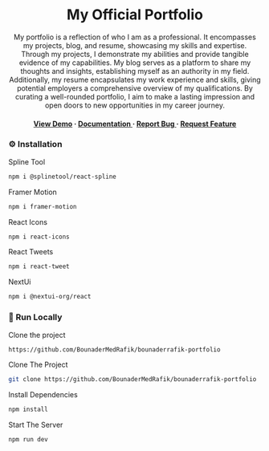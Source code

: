 <div align='center'>

<h1>My Official Portfolio</h1>
<p>My portfolio is a reflection of who I am as a professional. It encompasses my projects, blog, and resume, showcasing my skills and expertise. Through my projects, I demonstrate my abilities and provide tangible evidence of my capabilities. My blog serves as a platform to share my thoughts and insights, establishing myself as an authority in my field. Additionally, my resume encapsulates my work experience and skills, giving potential employers a comprehensive overview of my qualifications. By curating a well-rounded portfolio, I aim to make a lasting impression and open doors to new opportunities in my career journey.</p>

<h4> <a href=https://bounaderrafik-portfolio.vercel.app/>View Demo</a> <span> · </span> <a href="https://github.com/BounaderMedRafik/bounaderrafik-portfolio/blob/master/README.md"> Documentation </a> <span> · </span> <a href="https://github.com/BounaderMedRafik/bounaderrafik-portfolio/issues"> Report Bug </a> <span> · </span> <a href="https://github.com/BounaderMedRafik/bounaderrafik-portfolio/issues"> Request Feature </a> </h4>

</div>

### :gear: Installation

Spline Tool

```bash
npm i @splinetool/react-spline
```

Framer Motion

```bash
npm i framer-motion
```

React Icons

```bash
npm i react-icons
```

React Tweets

```bash
npm i react-tweet
```

NextUi

```bash
npm i @nextui-org/react
```

### :running: Run Locally

Clone the project

```bash
https://github.com/BounaderMedRafik/bounaderrafik-portfolio
```

Clone The Project

```bash
git clone https://github.com/BounaderMedRafik/bounaderrafik-portfolio
```

Install Dependencies

```bash
npm install
```

Start The Server

```bash
npm run dev
```
